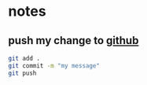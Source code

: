 # notes
## push my change to [github](https://github.com/2021201554zqy/RucMovie)
```bash
git add .
git commit -m "my message"
git push
```